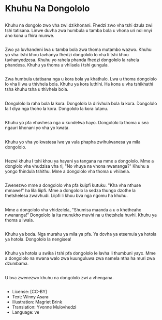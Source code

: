 # Khuhu Na Dongololo

##
Khuhu na dongolo zwo vha zwi dzikhonani. Fhedzi zwo vha tshi dzula zwi tshi tatisana. Linwe duvha zwa humbula u tamba bola u vhona uri ndi nnyi ano kona u fhira munwe.

##
Zwo ya luvhandeni lwa u tamba bola zwa thoma mutambo wazwo. Khuhu yo vha itshi khou tavhanya fhedzi dongololo lo vha li tshi khou tavhanyedzesa. Khuhu yo rahela phanda fhedzi dongololo la rahela phandesa. Khuhu ya thoma u vhilaela i tshi gungula.

##
Zwa humbula utatisana nga u kora bola ya khathulo. Lwa u thoma dongololo lo vha li wa u thivhela bola. Khuhu ya kora luthihi. Ha kona u vha tshikhathi tsha khuhu tsha u thivhela bola.

##
Dongololo la raha bola la kora. Dongololo la dirivhula bola la kora. Dongololo la I diya nga thoho la kora. Dongololo la kora lutanu.

##
Khuhu yo pfa vhavhesa nga u kundelwa hayo. Dongololo la thoma u sea ngauri khonani yo vha yo kwata.

##
Khuhu yo vha yo kwatesa lwe ya vula phapha zwihulwanesa ya mila dongololo.

##
Hezwi khuhu I tshi khou ya hayani ya tangana na mme a dongololo. Mme a donglolo vha vhudzisa vha ri, "No vhuya na vhona nwananga?" Khuhu a yongo fhindula tshithu. Mme a dongololo vha thoma u vhilaela.

##
Zwenezwo mme a dongololo vha pfa kuipfi kutuku. "Kha vha nthuse mmawe!" ha lila liipfi. Mme a dongololo la sedza thungo dzothe la thetshelesa zwavhudi. Liipfi li khou bva nga ngomu ha khuhu.

##
Mme a dongololo vha vhidzelela,  "Shumisa maanda a u o khetheaho nwananga!" Dongololo la ita munukho muvhi na u thetshela huvhi. Khuhu ya thoma u lwala.

##
Khuhu ya boda. Nga murahu ya mila ya pfa. Ya dovha ya etsemula ya hotola ya hotola. Dongololo la nengisea!

##
Khuhu ya hotola u swika i tshi pfa dongololo le lavha li thumbuni yayo. Mme a dongololo na nwana walo zwa kuunguluwa zwa namela ntha ha muri zwa dzumbama.

##
U bva zwenezwo khuhu na dongololo zwi a vhengana.

##
* License: [CC-BY]
* Text: Winny Asara
* Illustration: Magriet Brink
* Translation: Yvonne Mulovhedzi
* Language: ve
